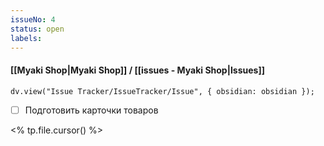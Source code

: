 ```yaml
---
issueNo: 4
status: open
labels:
---
```


#### [[Myaki Shop|Myaki Shop]] / [[issues - Myaki Shop|Issues]]

```dataviewjs
dv.view("Issue Tracker/IssueTracker/Issue", { obsidian: obsidian });
```
- [ ] Подготовить карточки товаров

<% tp.file.cursor() %>
